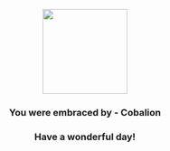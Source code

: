 <p align="center">
    <img src="https://raw.githubusercontent.com/PokeAPI/sprites/master/sprites/pokemon/638.png" width="150" height="150">
</p>
<h3 align="center">You were embraced by - <b>Cobalion</b></h3>
<h3 align="center">Have a wonderful day!</h3>
